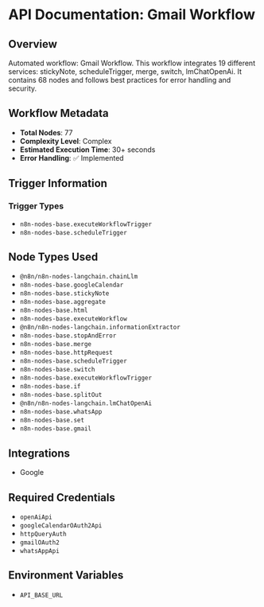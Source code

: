 # API Documentation: Gmail Workflow

## Overview
Automated workflow: Gmail Workflow. This workflow integrates 19 different services: stickyNote, scheduleTrigger, merge, switch, lmChatOpenAi. It contains 68 nodes and follows best practices for error handling and security.

## Workflow Metadata
- **Total Nodes**: 77
- **Complexity Level**: Complex
- **Estimated Execution Time**: 30+ seconds
- **Error Handling**: ✅ Implemented

## Trigger Information
### Trigger Types
- `n8n-nodes-base.executeWorkflowTrigger`
- `n8n-nodes-base.scheduleTrigger`

## Node Types Used
- `@n8n/n8n-nodes-langchain.chainLlm`
- `n8n-nodes-base.googleCalendar`
- `n8n-nodes-base.stickyNote`
- `n8n-nodes-base.aggregate`
- `n8n-nodes-base.html`
- `n8n-nodes-base.executeWorkflow`
- `@n8n/n8n-nodes-langchain.informationExtractor`
- `n8n-nodes-base.stopAndError`
- `n8n-nodes-base.merge`
- `n8n-nodes-base.httpRequest`
- `n8n-nodes-base.scheduleTrigger`
- `n8n-nodes-base.switch`
- `n8n-nodes-base.executeWorkflowTrigger`
- `n8n-nodes-base.if`
- `n8n-nodes-base.splitOut`
- `@n8n/n8n-nodes-langchain.lmChatOpenAi`
- `n8n-nodes-base.whatsApp`
- `n8n-nodes-base.set`
- `n8n-nodes-base.gmail`

## Integrations
- Google

## Required Credentials
- `openAiApi`
- `googleCalendarOAuth2Api`
- `httpQueryAuth`
- `gmailOAuth2`
- `whatsAppApi`

## Environment Variables
- `API_BASE_URL`
